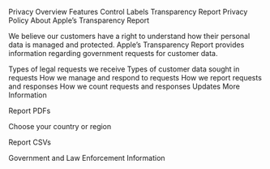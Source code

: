 Privacy
Overview
Features
Control
Labels
Transparency Report
Privacy Policy
About Apple’s Transparency Report

We believe our customers have a right to understand how their personal data is managed and protected. Apple’s Transparency Report provides information regarding government requests for customer data.

Types of legal requests we receive
Types of customer data sought in requests
How we manage and respond to requests
How we report requests and responses
How we count requests and responses
Updates
More Information

Report PDFs

Choose your country or region

Report CSVs

Government and Law Enforcement Information